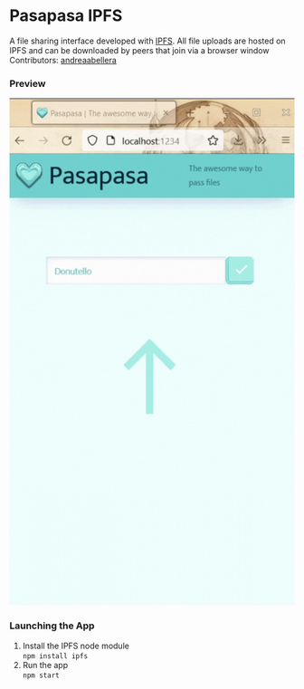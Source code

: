 # Pasapasa IPFS
A file sharing interface developed with [IPFS](https://ipfs.io/). All file uploads are hosted on IPFS and can be downloaded by peers that join via a browser window     
Contributors: [andreaabellera](https://github.com/andreaabellera)

### Preview
![Pasapasa preview](/apps/pasapasa-ipfs/_pasapasa-preview_.gif)

### Launching the App
1. Install the IPFS node module  
`npm install ipfs`
2. Run the app  
`npm start`

